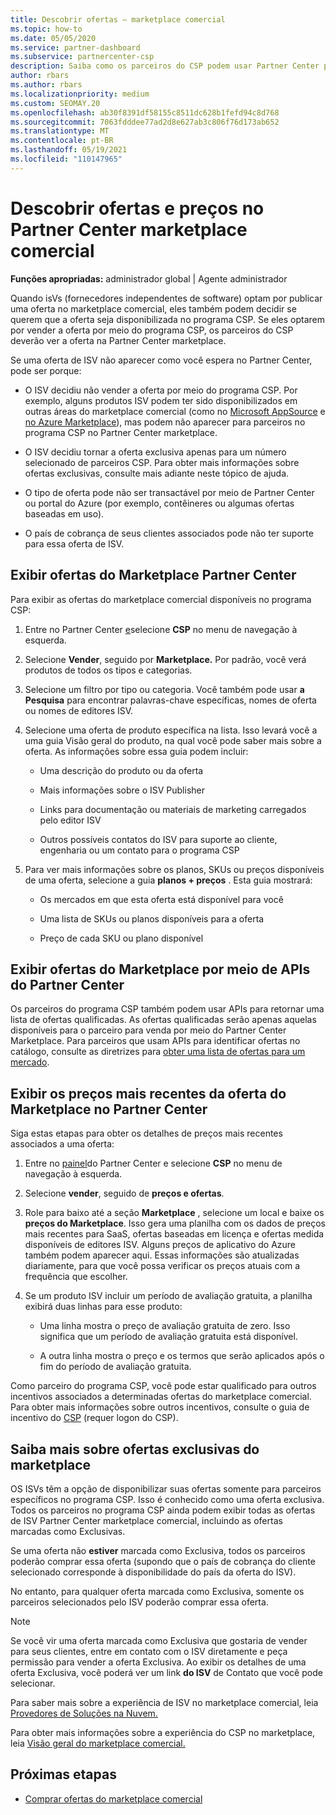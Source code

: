 ```yaml
---
title: Descobrir ofertas – marketplace comercial
ms.topic: how-to
ms.date: 05/05/2020
ms.service: partner-dashboard
ms.subservice: partnercenter-csp
description: Saiba como os parceiros do CSP podem usar Partner Center para exibir ou pesquisar ofertas de SaaS ou preços no marketplace de ISVs (Fornecedores Independentes de Software).
author: rbars
ms.author: rbars
ms.localizationpriority: medium
ms.custom: SEOMAY.20
ms.openlocfilehash: ab30f8391df58155c8511dc628b1fefd94c8d768
ms.sourcegitcommit: 7063fdddee77ad2d8e627ab3c806f76d173ab652
ms.translationtype: MT
ms.contentlocale: pt-BR
ms.lasthandoff: 05/19/2021
ms.locfileid: "110147965"
---
```

# <a name="discover-offers-and-pricing-in-partner-center-commercial-marketplace"></a>Descobrir ofertas e preços no Partner Center marketplace comercial

**Funções apropriadas:** administrador global | Agente administrador

Quando isVs (fornecedores independentes de software) optam por publicar uma oferta no marketplace comercial, eles também podem decidir se querem que a oferta seja disponibilizada no programa CSP. Se eles optarem por vender a oferta por meio do programa CSP, os parceiros do CSP deverão ver a oferta na Partner Center marketplace.

Se uma oferta de ISV não aparecer como você espera no Partner Center, pode ser porque:

- O ISV decidiu não vender a oferta por meio do programa CSP. Por exemplo, alguns produtos ISV podem ter sido disponibilizados em outras áreas do marketplace comercial (como no [Microsoft AppSource](https://appsource.microsoft.com/) e [no Azure Marketplace](https://azuremarketplace.microsoft.com/)), mas podem não aparecer para parceiros no programa CSP no Partner Center marketplace.

- O ISV decidiu tornar a oferta exclusiva apenas para um número selecionado de parceiros CSP. Para obter mais informações sobre ofertas exclusivas, consulte mais adiante neste tópico de ajuda.

- O tipo de oferta pode não ser transactável por meio de Partner Center ou portal do Azure (por exemplo, contêineres ou algumas ofertas baseadas em uso).

- O país de cobrança de seus clientes associados pode não ter suporte para essa oferta de ISV.

## <a name="view-marketplace-offers-in-partner-center"></a>Exibir ofertas do Marketplace Partner Center

Para exibir as ofertas do marketplace comercial disponíveis no programa CSP:

1. Entre no Partner Center [e](https://partner.microsoft.com/dashboard)selecione **CSP** no menu de navegação à esquerda.

2. Selecione **Vender**, seguido por **Marketplace.** Por padrão, você verá produtos de todos os tipos e categorias.

3. Selecione um filtro por tipo ou categoria. Você também pode usar **a Pesquisa** para encontrar palavras-chave específicas, nomes de oferta ou nomes de editores ISV.

4. Selecione uma oferta de produto específica na lista. Isso levará você a uma guia Visão geral do produto, na qual você pode saber mais sobre a oferta. As informações sobre essa guia podem incluir: 

    - Uma descrição do produto ou da oferta

    - Mais informações sobre o ISV Publisher

    - Links para documentação ou materiais de marketing carregados pelo editor ISV

    - Outros possíveis contatos do ISV para suporte ao cliente, engenharia ou um contato para o programa CSP

5. Para ver mais informações sobre os planos, SKUs ou preços disponíveis de uma oferta, selecione a guia **planos + preços** . Esta guia mostrará:

    - Os mercados em que esta oferta está disponível para você

    - Uma lista de SKUs ou planos disponíveis para a oferta

    - Preço de cada SKU ou plano disponível

## <a name="view-marketplace-offers-via-partner-center-apis"></a>Exibir ofertas do Marketplace por meio de APIs do Partner Center

Os parceiros do programa CSP também podem usar APIs para retornar uma lista de ofertas qualificadas. As ofertas qualificadas serão apenas aquelas disponíveis para o parceiro para venda por meio do Partner Center Marketplace. Para parceiros que usam APIs para identificar ofertas no catálogo, consulte as diretrizes para [obter uma lista de ofertas para um mercado](/partner-center/develop/create-subscription-azure-marketplace-products#get-a-list-of-offers-for-a-market).

## <a name="view-the-latest-marketplace-offer-pricing-in-partner-center"></a>Exibir os preços mais recentes da oferta do Marketplace no Partner Center

Siga estas etapas para obter os detalhes de preços mais recentes associados a uma oferta:

1. Entre no [painel](https://partner.microsoft.com/dashboard)do Partner Center e selecione **CSP** no menu de navegação à esquerda.

2. Selecione **vender**, seguido de **preços e ofertas**.

3. Role para baixo até a seção **Marketplace** , selecione um local e baixe os **preços do Marketplace**. Isso gera uma planilha com os dados de preços mais recentes para SaaS, ofertas baseadas em licença e ofertas medida disponíveis de editores ISV. Alguns preços de aplicativo do Azure também podem aparecer aqui. Essas informações são atualizadas diariamente, para que você possa verificar os preços atuais com a frequência que escolher.

4. Se um produto ISV incluir um período de avaliação gratuita, a planilha exibirá duas linhas para esse produto:

    - Uma linha mostra o preço de avaliação gratuita de zero. Isso significa que um período de avaliação gratuita está disponível.

    - A outra linha mostra o preço e os termos que serão aplicados após o fim do período de avaliação gratuita.

Como parceiro do programa CSP, você pode estar qualificado para outros incentivos associados a determinadas ofertas do marketplace comercial. Para obter mais informações sobre outros incentivos, consulte o guia de incentivo do [CSP](https://aka.ms/partnerincentives) (requer logon do CSP).

## <a name="learn-about-marketplace-exclusive-offers"></a>Saiba mais sobre ofertas exclusivas do marketplace

OS ISVs têm a opção de disponibilizar suas ofertas somente para parceiros específicos no programa CSP. Isso é conhecido como uma oferta exclusiva. Todos os parceiros no programa CSP ainda podem exibir todas as ofertas de ISV Partner Center marketplace comercial, incluindo as ofertas marcadas como Exclusivas.

Se uma oferta não **estiver** marcada como Exclusiva, todos os parceiros poderão comprar essa oferta (supondo que o país de cobrança do cliente selecionado corresponde à disponibilidade do país da oferta do ISV).

No entanto, para qualquer oferta marcada como Exclusiva, somente os parceiros selecionados pelo ISV poderão comprar essa oferta.

> [!NOTE]
> Se você vir uma oferta marcada como Exclusiva que gostaria de vender para seus clientes, entre em contato com o ISV diretamente e peça permissão para vender a oferta Exclusiva. Ao exibir os detalhes de uma oferta Exclusiva, você poderá ver um link **do ISV** de Contato que você pode selecionar.

Para saber mais sobre a experiência de ISV no marketplace comercial, leia [Provedores de Soluções na Nuvem.](/azure/marketplace/cloud-solution-providers)

Para obter mais informações sobre a experiência do CSP no marketplace, leia [Visão geral do marketplace comercial.](csp-commercial-marketplace-overview.md)

## <a name="next-steps"></a>Próximas etapas

- [Comprar ofertas do marketplace comercial](csp-commercial-marketplace-purchase.md)